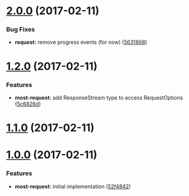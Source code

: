<a name="2.0.0"></a>
# [2.0.0](https://github.com/TylorS/most-request/compare/v1.2.0...v2.0.0) (2017-02-11)


### Bug Fixes

* **request:** remove progress events (for now) ([5631868](https://github.com/TylorS/most-request/commit/5631868))



<a name="1.2.0"></a>
# [1.2.0](https://github.com/TylorS/most-request/compare/v1.1.0...v1.2.0) (2017-02-11)


### Features

* **most-request:** add ResponseStream type to access RequestOptions ([5c6826d](https://github.com/TylorS/most-request/commit/5c6826d))



<a name="1.1.0"></a>
# [1.1.0](https://github.com/TylorS/most-request/compare/v1.0.0...v1.1.0) (2017-02-11)



<a name="1.0.0"></a>
# [1.0.0](https://github.com/TylorS/most-request/compare/52f4842...v1.0.0) (2017-02-11)


### Features

* **most-request:** initial implementation ([52f4842](https://github.com/TylorS/most-request/commit/52f4842))



